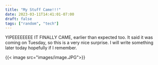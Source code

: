 ```yaml
---
title: "My Stuff Came!!!"
date: 2023-03-11T14:41:01-07:00
draft: false
tags: ["random", "tech"]
---
```


YIPEEEEEEEE IT FINALLY CAME, earlier than expected too. It said it was coming on Tuesday, so this is a very nice surprise. I will write something later today hopefully if I remember.

{{< image src="images/image.JPG">}}
